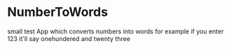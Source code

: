 # NumberToWords
small test App which converts numbers into words
for example if you enter 123 it'll say onehundered and twenty three
